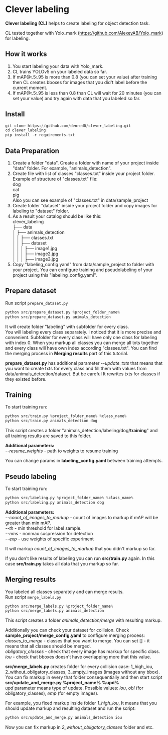 # Clever labeling
**Clever labeling (CL)** helps to create labeling for object detection task. 

CL tested together with Yolo_mark (https://github.com/AlexeyAB/Yolo_mark) for labeling. 


## How it works
1. You start labeling your data with Yolo_mark.
2. CL trains YOLOv5 on your labeled data so far. 
3. If mAP@:.5:.95 is more than 0.8 (you can set your value) after training then CL creates bboxes for images that you did't label before the current moment.
4. If mAP@:.5:.95 is less than 0.8 than CL will wait for 20 minutes (you can set your value) and try again with data that you labeled so far. 


## Install
```python
git clone https://github.com/denred0/clever_labeling.git
cd clever_labeling
pip install -r requirements.txt
```

## Data Preparation
1. Create a folder "data". Create a folder with name of your project inside "data" folder. For example, "animals_detection". 
2. Create file with list of classes "classes.txt" inside your project folder. 
<br>Example of structure of "classes.txt" file:
<br>dog
<br>cat
<br>pig
<br>Also you can see example of "classes.txt" in data/sample_project
3. Create folder "dataset" inside your project folder and copy images for labeling to "dataset" folder. 
4. As a result your catalog should be like this:
<br>clever_labeling
<br>├── data
<br>│   ├── animals_detection
<br>│   │   ├── classes.txt
<br>│   │   ├── dataset
<br>│   │   │   ├── image1.jpg
<br>│   │   │   ├── image2.jpg
<br>│   │   │   ├── image3.jpg
5. Copy "labeling_config.yaml" from data/sample_project to folder with your project. You can configure training and pseudolabeling of your project using this "labeling_config.yaml".

## Prepare dataset
Run script `prepare_dataset.py`
```python
python src/prepare_dataset.py %project_folder_name% 
python src/prepare_dataset.py animals_detection 
```

It will create folder "labeling" with subfolder for every class.<br>You will labeling every class separately. I noticed that it is more precise and convenient. 
Subfolder for every class will have only one class for labeling with index 0. When you markup all classes you can merge all txts together and every class will have own index according "classes.txt".
You can find the merging process in **Merging results** part of this tutorial. 

**prepare_dataset.py** has additional parameter _--update_txts_ that means that you want to create txts for every class and fill them with values from data/animals_detection/dataset. But be careful It rewrites txts for classes if they existed before. 

## Training
To start training run:
```python 
python src/train.py %project_folder_name% %class_name%
python src/train.py animals_detection dog
```

This script creates a folder "animals_detection/labeling/dog/**training**" and all training results are saved to this folder.

**Additional parameters:**
<br>_--resume_weights_ - path to weights to resume training

You can change params in **labeling_config.yaml** between training attempts. 


## Pseudo labeling
To start training run:
```python 
python src/labeling.py %project_folder_name% %class_name%
python src/labeling.py animals_detection dog
```

**Additional parameters:**
<br>_--count_of_images_to_markup_ - count of images to markup if mAP will be greater than min mAP. 
<br>_--th_ - min threshold for label sample. 
<br>_--nms_ - nonmax suspression for detection
<br>_--exp_ - use weights of specific experiment

It will markup _count_of_images_to_markup_ that you didn't markup so far.  

If you don't like results of labeling you can run **src/train.py** again. In this case **src/train.py** takes all data that you markup so far.  

## Merging results

You labeled all classes separately and can merge results. 
<br>Run script `merge_labels.py`
```python
python src/merge_labels.py %project_folder_name% 
python src/merge_labels.py animals_detection
```

This script creates a folder _animals_detection/merge_ with resulting markup. 

Additionally you can check your dataset for collision. 
Check **sample_project/merge_config.yaml** to configure merging process:
<br>_classes_to_merge_ - classes that you want to merge. You can set [] - it means that all classes should be merged.
<br>_obligatory_classes_ - check that every image has markup for specific class. 
<br>_iou_ - check that bboxes doesn't have overlapping more that this value. 

**src/merge_labels.py** creates folder for every collision case: 1_high_iou, 2_without_obligatory_classes, 3_empty_images (images without any bbox).
<br>You can fix markup in every that folder consequentially and then start script **src/update_and_merge.py %project_name% %upd%**
<br>_upd_ parameter means type of update. Possible values: _iou_, _obl_ (for obligatory_classes), _emp_ (for empty images). 

For example, you fixed markup inside folder _1_high_iou_, It means that you should update markup and resulting dataset and run the script:
```python
python src/update_and_merge.py animals_detection iou
```

Now you can fix markup in _2_without_obligatory_classes_ folder and etc. 